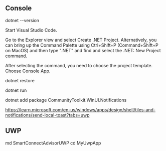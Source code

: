 ## Console 
dotnet --version

Start Visual Studio Code.

Go to the Explorer view and select Create .NET Project. Alternatively, you can bring up the Command Palette using Ctrl+Shift+P (Command+Shift+P on MacOS) and then type ".NET" and find and select the .NET: New Project command.

After selecting the command, you need to choose the project template. Choose Console App.

dotnet restore

dotnet run

dotnet add package CommunityToolkit.WinUI.Notifications 

https://learn.microsoft.com/en-us/windows/apps/design/shell/tiles-and-notifications/send-local-toast?tabs=uwp

## UWP
md SmartConnectAdvisorUWP
cd MyUwpApp